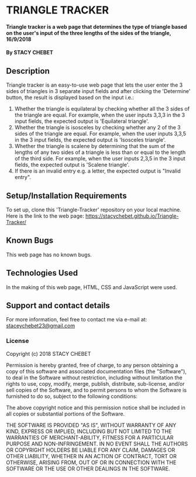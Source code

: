 # TRIANGLE TRACKER
#### Triangle tracker is a web page that determines the type of triangle based on the user's input of the three lengths of the sides of the triangle, 16/9/2018
#### By STACY CHEBET
## Description
Triangle tracker is an easy-to-use web page that lets the user enter the 3 sides of triangles in 3 separate input fields and after clicking the 'Determine' button, the result is displayed based on the input i.e.:
1. Whether the triangle is equilateral by checking whether all the 3 sides of the triangle are equal. For example, when the user inputs 3,3,3 in the 3 input fields, the expected output is 'Equilateral triangle'.
2. Whether the triangle is isosceles by checking whether any 2 of the 3 sides of the triangle are equal. For example, when the user inputs 3,3,5 in the 3 input fields, the expected output is 'Isosceles triangle'.
3. Whether the triangle is scalene by determining that the sum of the lengths of any two sides of a triangle is less than or equal to the length of the third side. For example, when the user inputs 2,3,5 in the 3 input fields, the expected output is 'Scalene triangle'.
4. If there is an invalid entry e.g. a letter, the expected output is "Invalid entry".
## Setup/Installation Requirements
To set up, clone this 'Triangle-Tracker' repository on your local machine.
Here is the link to the web page:  https://stacychebet.github.io/Triangle-Tracker/
## Known Bugs
This web page has no known bugs.
## Technologies Used
In the making of this web page, HTML, CSS and JavaScript were used.
## Support and contact details
For more information, feel free to contact me via e-mail at: staceychebet23@gmail.com
### License
Copyright (c) 2018  STACY CHEBET

Permission is hereby granted, free of charge, to any person obtaining a copy
of this software and associated documentation files (the "Software"), to deal
in the Software without restriction, including without limitation the rights
to use, copy, modify, merge, publish, distribute, sub-license, and/or sell
copies of the Software, and to permit persons to whom the Software is
furnished to do so, subject to the following conditions:

The above copyright notice and this permission notice shall be included in all
copies or substantial portions of the Software.

THE SOFTWARE IS PROVIDED "AS IS", WITHOUT WARRANTY OF ANY KIND, EXPRESS OR
IMPLIED, INCLUDING BUT NOT LIMITED TO THE WARRANTIES OF MERCHANT-ABILITY,
FITNESS FOR A PARTICULAR PURPOSE AND NON-INFRINGEMENT. IN NO EVENT SHALL THE
AUTHORS OR COPYRIGHT HOLDERS BE LIABLE FOR ANY CLAIM, DAMAGES OR OTHER
LIABILITY, WHETHER IN AN ACTION OF CONTRACT, TORT OR OTHERWISE, ARISING FROM,
OUT OF OR IN CONNECTION WITH THE SOFTWARE OR THE USE OR OTHER DEALINGS IN THE
SOFTWARE.
